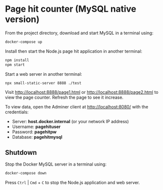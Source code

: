 # Page hit counter (MySQL native version)

From the project directory, download and start MySQL in a terminal using:

```sh
docker-compose up
```

Install then start the Node.js page hit application in another terminal:

```sh
npm install
npm start
```

Start a web server in another terminal:

```sh
npx small-static-server 8888 ./test
```

Visit <http://localhost:8888/page1.html> or <http://localhost:8888/page2.html> to view the page counter. Refresh the page to see it increase.

To view data, open the Adminer client at <http://localhost:8080/> with the credentials:

* Server: **host.docker.internal** (or your network IP address)
* Username: **pagehituser**
* Password: **pagehitpw**
* Database: **pagehitmysql**


## Shutdown

Stop the Docker MySQL server in a terminal using:

```sh
docker-compose down
```

Press `Ctrl` | `Cmd` + `C` to stop the Node.js application and web server.
